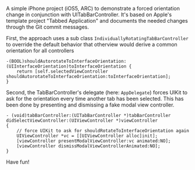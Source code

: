 A simple iPhone project (iOS5, ARC) to demonstrate a forced orientation change in conjunction with UITabBarController. It's based on Apple's template project "Tabbed Application" and documents the needed changes through the Git commit messages.

First, the approach uses a sub class `IndividuallyRotatingTabBarController` to override the default behavior that otherview would derive a common orientation for all controllers

    -(BOOL)shouldAutorotateToInterfaceOrientation:(UIInterfaceOrientation)toInterfaceOrientation {
        return [self.selectedViewController shouldAutorotateToInterfaceOrientation:toInterfaceOrientation];
    }

Second, the TabBarController's delegate (here: `AppDelegate`) forces UIKit to ask for the orientation every time another tab has been selected. This has been done by presenting and dismissing a fake modal view controller.

    - (void)tabBarController:(UITabBarController *)tabBarController didSelectViewController:(UIViewController *)viewController
    {
        // force UIKit to ask for shouldRotateToInterfaceOrientation again
        UIViewController *vc = [[UIViewController alloc]init];
        [viewController presentModalViewController:vc animated:NO];
        [viewController dismissModalViewControllerAnimated:NO];
    }

Have fun!